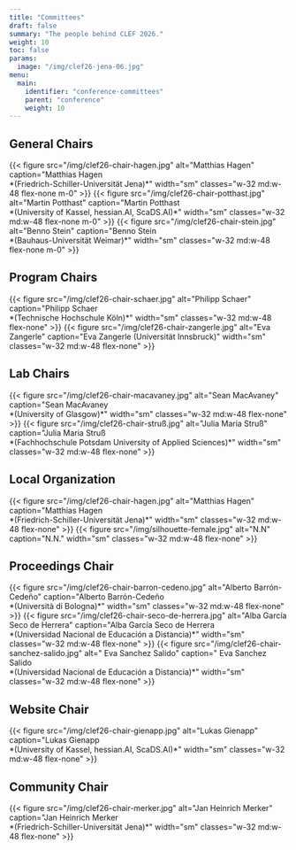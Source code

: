 ```yaml
---
title: "Committees"
draft: false
summary: "The people behind CLEF 2026."
weight: 10
toc: false
params:
  image: "/img/clef26-jena-06.jpg"
menu:
  main:
    identifier: "conference-committees"
    parent: "conference"
    weight: 10
---
```


## General Chairs          

<div class="flex flex-wrap gap-2 content-evenly justify-items-center items-top">
{{< figure src="/img/clef26-chair-hagen.jpg" alt="Matthias Hagen" caption="Matthias Hagen<br>*(Friedrich-Schiller-Universität Jena)*" width="sm" classes="w-32 md:w-48 flex-none m-0" >}}
{{< figure src="/img/clef26-chair-potthast.jpg" alt="Martin Potthast" caption="Martin Potthast<br>*(University of Kassel, hessian.AI, ScaDS.AI)*" width="sm" classes="w-32 md:w-48 flex-none m-0" >}}
{{< figure src="/img/clef26-chair-stein.jpg" alt="Benno Stein" caption="Benno Stein<br>*(Bauhaus-Universität Weimar)*" width="sm" classes="w-32 md:w-48 flex-none m-0" >}}
</div>

## Program Chairs             

<div class="flex flex-wrap gap-2 content-evenly justify-items-center items-top">
{{< figure src="/img/clef26-chair-schaer.jpg" alt="Philipp Schaer" caption="Philipp Schaer<br>*(Technische Hochschule Köln)*" width="sm" classes="w-32 md:w-48 flex-none" >}}
{{< figure src="/img/clef26-chair-zangerle.jpg" alt="Eva Zangerle" caption="Eva Zangerle (Universität Innsbruck)" width="sm" classes="w-32 md:w-48 flex-none" >}}
</div>

## Lab Chairs

<div class="flex flex-wrap gap-2 content-evenly justify-items-center items-top">
{{< figure src="/img/clef26-chair-macavaney.jpg" alt="Sean MacAvaney" caption="Sean MacAvaney<br>*(University of Glasgow)*" width="sm" classes="w-32 md:w-48 flex-none" >}}
{{< figure src="/img/clef26-chair-struß.jpg" alt="Julia Maria Struß" caption="Julia Maria Struß<br>*(Fachhochschule Potsdam University of Applied Sciences)*" width="sm" classes="w-32 md:w-48 flex-none" >}}
</div>

## Local Organization  

<div class="flex flex-wrap gap-2 content-evenly justify-items-center items-top">
{{< figure src="/img/clef26-chair-hagen.jpg" alt="Matthias Hagen" caption="Matthias Hagen<br>*(Friedrich-Schiller-Universität Jena)*" width="sm" classes="w-32 md:w-48 flex-none" >}}
{{< figure src="/img/silhouette-female.jpg" alt="N.N" caption="N.N." width="sm" classes="w-32 md:w-48 flex-none" >}}
</div>

## Proceedings Chair 

<div class="flex flex-wrap gap-2 content-evenly justify-items-center items-top">
{{< figure src="/img/clef26-chair-barron-cedeno.jpg" alt="Alberto Barrón-Cedeño" caption="Alberto Barrón-Cedeño<br>*(Università di Bologna)*" width="sm" classes="w-32 md:w-48 flex-none" >}}
{{< figure src="/img/clef26-chair-seco-de-herrera.jpg" alt="Alba García Seco de Herrera" caption="Alba García Seco de Herrera<br>*(Universidad Nacional de Educación a Distancia)*" width="sm" classes="w-32 md:w-48 flex-none" >}}
{{< figure src="/img/clef26-chair-sanchez-salido.jpg" alt=" Eva Sanchez Salido" caption=" Eva Sanchez Salido<br>*(Universidad Nacional de Educación a Distancia)*" width="sm" classes="w-32 md:w-48 flex-none" >}}
</div>


## Website Chair     

<div class="flex flex-wrap gap-2 content-evenly justify-items-center items-top">
{{< figure src="/img/clef26-chair-gienapp.jpg" alt="Lukas Gienapp" caption="Lukas Gienapp<br>*(University of Kassel, hessian.AI, ScaDS.AI)*" width="sm" classes="w-32 md:w-48 flex-none" >}}
</div>

## Community Chair

<div class="flex flex-wrap gap-2 content-evenly justify-items-center items-top">
{{< figure src="/img/clef26-chair-merker.jpg" alt="Jan Heinrich Merker" caption="Jan Heinrich Merker<br>*(Friedrich-Schiller-Universität Jena)*" width="sm" classes="w-32 md:w-48 flex-none" >}}
</div>

